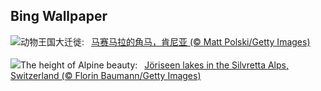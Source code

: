## Bing Wallpaper
![](https://www.bing.com/th?id=OHR.ThreeWildebeest_ZH-CN0175563521_UHD.jpg&w=1000)动物王国大迁徙:&nbsp;&ensp;[马赛马拉的角马，肯尼亚 (© Matt Polski/Getty Images)](https://www.bing.com/th?id=OHR.ThreeWildebeest_ZH-CN0175563521_UHD.jpg)
<br><br/>
![](https://www.bing.com/th?id=OHR.KlostersSerneus_EN-US9360254697_UHD.jpg&w=1000)The height of Alpine beauty:&nbsp;&ensp;[Jöriseen lakes in the Silvretta Alps, Switzerland (© Florin Baumann/Getty Images)](https://www.bing.com/th?id=OHR.KlostersSerneus_EN-US9360254697_UHD.jpg)
<br><br/>
